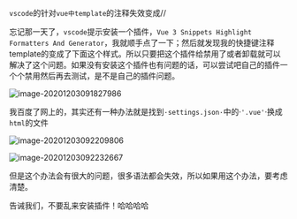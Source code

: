 `vscode`的针对`vue中template`的注释失效变成//

忘记那一天了，`vscode`提示安装一个插件，`Vue 3 Snippets Highlight Formatters And Generator`，我就顺手点了一下；然后就发现我的快捷键注释template的变成了下面这个样式。所以只要把这个插件给禁用了或者卸载就可以解决了这个问题。如果没有安装这个插件也有问题的话，可以尝试吧自己的插件一个个禁用然后再去测试，是不是自己的插件问题。

![image-20201203091827986](E:\ljy\资料\img\typora-user-images\image-20201203091827986.png)

我百度了网上的，其实还有一种办法就是找到`·settings.json·`中的·`'.vue'`·换成`html`的文件

![image-20201203092209806](E:\ljy\资料\img\typora-user-images\image-20201203092209806.png)

![image-20201203092232667](E:\ljy\资料\img\typora-user-images\image-20201203092232667.png)

但是这个办法会有很大的问题，很多语法都会失效，所以如果用这个办法，要考虑清楚。



告诫我们，不要乱来安装插件！哈哈哈哈